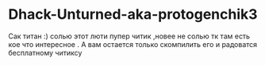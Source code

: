 # Dhack-Unturned-aka-protogenchik3
Сак титан :) солью этот люти пупер читик ,новее не солью тк там есть кое что интересное . А вам остается только скомпилить его и радоватся бесплатному читиксу
